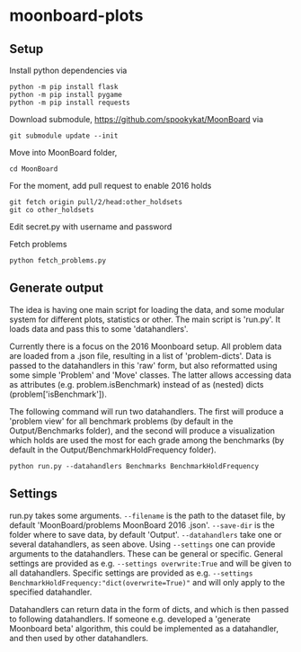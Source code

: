 # moonboard-plots


## Setup
Install python dependencies via
```
python -m pip install flask
python -m pip install pygame
python -m pip install requests
```
Download submodule, https://github.com/spookykat/MoonBoard via
```
git submodule update --init
```
Move into MoonBoard folder,
```
cd MoonBoard
```

For the moment, add pull request to enable 2016 holds
```
git fetch origin pull/2/head:other_holdsets
git co other_holdsets
```

Edit secret.py with username and password

Fetch problems
```
python fetch_problems.py 
```

## Generate output
The idea is having one main script for loading the data, and some modular system for different plots, statistics or other. The main script is 'run.py'. It loads data and pass this to some 'datahandlers'.

Currently there is a focus on the 2016 Moonboard setup. All problem data are loaded from a .json file, resulting in a list of 'problem-dicts'. Data is passed to the datahandlers in this 'raw' form, but also reformatted using some simple 'Problem' and 'Move' classes. The latter allows accessing data as attributes (e.g. problem.isBenchmark) instead of as (nested) dicts (problem['isBenchmark']).

The following command will run two datahandlers. The first will produce a 'problem view' for all benchmark problems (by default in the Output/Benchmarks folder), and the second will produce a visualization which holds are used the most for each grade among the benchmarks (by default in the Output/BenchmarkHoldFrequency folder).
```
python run.py --datahandlers Benchmarks BenchmarkHoldFrequency
```

## Settings
run.py takes some arguments. `--filename` is the path to the dataset file, by default 'MoonBoard/problems MoonBoard 2016 .json'. `--save-dir` is the folder where to save data, by default 'Output'. `--datahandlers` take one or several datahandlers, as seen above. Using `--settings` one can provide arguments to the datahandlers. These can be general or specific. General settings are provided as e.g. `--settings overwrite:True` and will be given to all datahandlers. Specific settings are provided as e.g. `--settings BenchmarkHoldFrequency:"dict(overwrite=True)"` and will only apply to the specified datahandler.

Datahandlers can return data in the form of dicts, and which is then passed to following datahandlers. If someone e.g. developed a 'generate Moonboard beta' algorithm, this could be implemented as a datahandler, and then used by other datahandlers.

